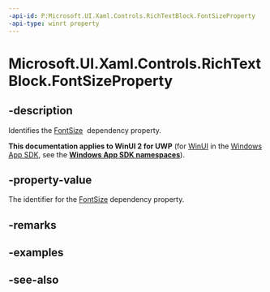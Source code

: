 ```yaml
---
-api-id: P:Microsoft.UI.Xaml.Controls.RichTextBlock.FontSizeProperty
-api-type: winrt property
---
```


<!-- Property syntax
public Windows.UI.Xaml.DependencyProperty FontSizeProperty { get; }
-->

# Microsoft.UI.Xaml.Controls.RichTextBlock.FontSizeProperty

## -description
Identifies the [FontSize](richtextblock_fontsize.md)  dependency property.

**This documentation applies to WinUI 2 for UWP** (for [WinUI](/windows/apps/winui/winui3/) in the [Windows App SDK](/windows/apps/windows-app-sdk/), see the **[Windows App SDK namespaces](/windows/windows-app-sdk/api/winrt/)**).

## -property-value
The identifier for the [FontSize](richtextblock_fontsize.md) dependency property.

## -remarks

## -examples

## -see-also
